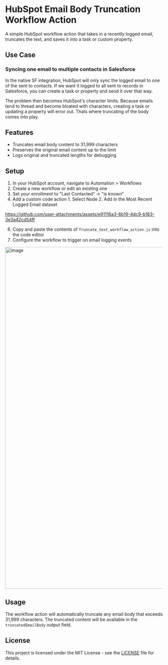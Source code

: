 # HubSpot Email Body Truncation Workflow Action

A simple HubSpot workflow action that takes in a recently logged email, truncates the text, and saves it into a task or custom property. 

## Use Case

### Syncing one email to multiple contacts in Salesforce

In the native SF integration, HubSpot will only sync the logged email to one of the sent to contacts. If we want it logged to all sent to records in Salesforce, you can create a task or property and send it over that way. 

The problem then becomes HubSpot's character limits. Because emails tend to thread and become bloated with characters, creating a task or updating a property will error out. Thats where truncating of the body comes into play.

## Features

- Truncates email body content to 31,999 characters
- Preserves the original email content up to the limit
- Logs original and truncated lengths for debugging

## Setup

1. In your HubSpot account, navigate to Automation > Workflows
2. Create a new workflow or edit an existing one
3. Set your enrollment to "Last Contacted" -> "is known"
4. Add a custom code action
          1. Select Node
          2. Add in the Most Recent Logged Email dataset

https://github.com/user-attachments/assets/e91116a3-6b19-4dc9-b183-3e3a42cd54ff


6. Copy and paste the contents of `Truncate_text_workflow_action.js` into the code editor
7. Configure the workflow to trigger on email logging events

<img width="1088" alt="image" src="https://github.com/user-attachments/assets/3517a1f3-dd61-410c-b1be-d9fe6da930f8" />


## Usage

The workflow action will automatically truncate any email body that exceeds 31,999 characters. The truncated content will be available in the `truncatedEmailBody` output field.

## License

This project is licensed under the MIT License - see the [LICENSE](LICENSE) file for details. 
